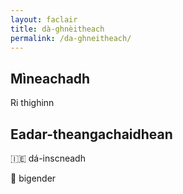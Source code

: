 ```yaml
---
layout: faclair
title: dà-ghnèitheach
permalink: /da-ghneitheach/
---
```


## Mìneachadh

Ri thighinn

## Eadar-theangachaidhean

&#x1f1ee;&#x1f1ea; dá-inscneadh

&#x1f3f4;&#xe0067;&#xe0062;&#xe0065;&#xe006e;&#xe0067;&#xe007f; bigender
